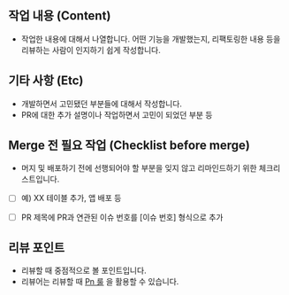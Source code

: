 ## 작업 내용 (Content)
- 작업한 내용에 대해서 나열합니다. 어떤 기능을 개발했는지, 리팩토링한 내용 등을 리뷰하는 사람이 인지하기 쉽게 작성합니다.

## 기타 사항 (Etc)
- 개발하면서 고민됐던 부분들에 대해서 작성합니다.
- PR에 대한 추가 설명이나 작업하면서 고민이 되었던 부분 등

## Merge 전 필요 작업 (Checklist before merge)
- 머지 및 배포하기 전에 선행되어야 할 부분을 잊지 않고 리마인드하기 위한 체크리스트입니다.
- [ ] 예) XX 테이블 추가, 앱 배포 등

- [ ] PR 제목에 PR과 연관된 이슈 번호를 [이슈 번호] 형식으로 추가

## 리뷰 포인트
- 리뷰할 때 중점적으로 볼 포인트입니다.
- 리뷰어는 리뷰할 때 [Pn 룰](https://github.com/f-lab-edu/sool-dam-a/wiki/프로젝트-문화#코드-리뷰) 을 활용할 수 있습니다.
